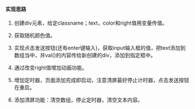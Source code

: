 #### 实现思路

1. 创建div元素，给定classname；text，color和right值用变量传值。

2. 获取随机颜色值。

3. 实现点击发送按钮(还有enter键输入)，获取input输入框的值，把text添加到数组当中，并val()的内容传给新创建的div，添加到指定框中。

4. 通过改变right值增加动画功能。

5. 增加定时器，页面添加完成即启动，注意清屏最好停止计时器，点击发送按钮在重启。

6. 添加清屏功能：清空数组，停止定时器，清空文本内容。
